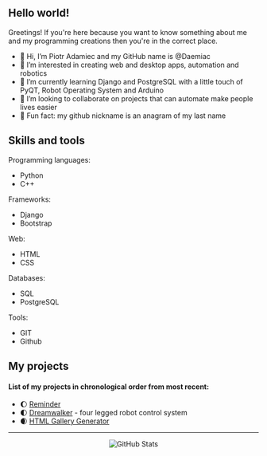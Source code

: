 ## Hello world!

Greetings! If you're here because you want to know something about me and my programming creations then you're in the correct place.

- 👋 Hi, I’m Piotr Adamiec and my GitHub name is @Daemiac
- 👀 I’m interested in creating web and desktop apps, automation and robotics
- 🌱 I’m currently learning Django and PostgreSQL with a little touch of PyQT, Robot Operating System and Arduino
- 💞️ I’m looking to collaborate on projects that can automate make people lives easier
- 🌟 Fun fact: my github nickname is an anagram of my last name

## Skills and tools

Programming languages:
- Python
- C++

Frameworks:
- Django
- Bootstrap

Web:
- HTML
- CSS

Databases:
- SQL
- PostgreSQL

Tools:
- GIT
- Github

## My projects
<h4>List of my projects in chronological order from most recent:</h4>

- 🌔 [Reminder]
- 🌓 [Dreamwalker] - four legged robot control system
- 🌒 [HTML Gallery Generator]

---

<p align="center">
    <img alt = "GitHub Stats" src="https://github-readme-stats.vercel.app/api?username=Daemiac&count_private=true&show_icons=true?&theme=tokyonight&hide=issues&icon_color=000000&hide_border=true&title_color=5391FE&text_color=555">
</p>

[Reminder]:https://github.com/Daemiac/Reminder
[Dreamwalker]:https://github.com/Daemiac/Dreamwalker
[HTML Gallery Generator]:https://github.com/Daemiac/HTML_Gallery_Generator
<!---
Daemiac/Daemiac is a ✨ special ✨ repository because its `README.md` (this file) appears on your GitHub profile.
You can click the Preview link to take a look at your changes.
--->
